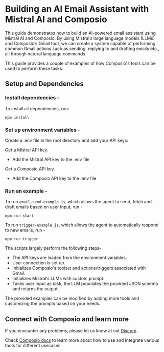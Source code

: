 # Building an AI Email Assistant with Mistral AI and Composio

This guide demonstrates how to build an AI-powered email assistant using Mistral AI and Composio. By using Mistral’s large language models (LLMs) and Composio’s Gmail tool, we can create a system capable of performing common Gmail actions such as sending, replying to and drafting emails etc., all through natural language commands.

This guide provides a couple of examples of how Composio's tools can be used to perform these tasks. 

## Setup and Dependencies

### Install dependencies - 

To install all dependencies, run: 

```
npm install
```

### Set up environment variables - 

Create a .env file in the root directory and add your API keys:

Get a Mistral API key.
- Add the Mistral API key to the .env file

Get a Composio API key.
- Add the Composio API key to the .env file

### Run an example - 

To run `email-send-example.js`, which allows the agent to send, fetch and draft emails based on user input, run -

```
npm run start
```

To run `trigger-example.js`, which allows the agent to automatically respond to new emails, run - 

```
npm run trigger
```

The scripts largely perform the following steps- 

- The API keys are loaded from the environment variables.
- User connection is set up.
- Initializes Composio's toolset and actions/triggers associated with Gmail.
- Initializes Mistral's LLMs with custom prompt.
- Takes user input as task, the LLM populates the provided JSON schema and returns the output.

The provided examples can be modified by adding more tools and customizing the prompts based on your needs. 

## Connect with Composio and learn more

If you encounter any problems, please let us know at out [Discord](https://discord.com/invite/cNruWaAhQk).

Check [Composio docs](https://docs.composio.dev/introduction/intro/overview) to learn more about how to use and integrate various tools for different usecases.